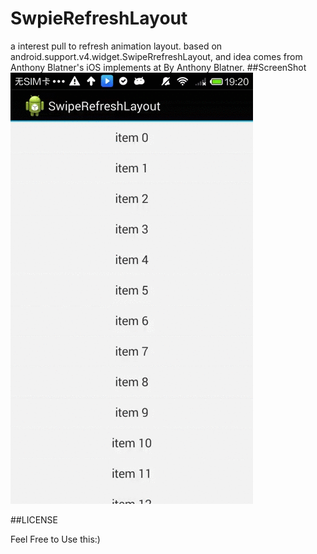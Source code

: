 SwpieRefreshLayout
==================

a interest pull to refresh animation layout. based on android.support.v4.widget.SwipeRrefreshLayout, and idea comes from Anthony Blatner's iOS implements at By Anthony Blatner.
##ScreenShot
![Alt text](screenshot.gif)&nbsp;

##LICENSE

Feel Free to Use this:)
